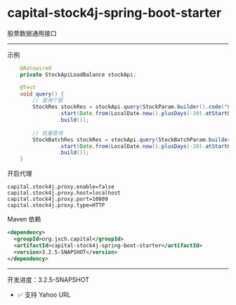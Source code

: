 # capital-stock4j-spring-boot-starter
股票数据通用接口

---

示例
```java
    @Autowired
    private StockApiLoadBalance stockApi;

    @Test
    void query() {
        // 查询个股
        StockRes stockRes = stockApi.query(StockParam.builder().code("QQQ")
                .start(Date.from(LocalDate.now().plusDays(-20).atStartOfDay().atZone(ZoneId.systemDefault()).toInstant()))
                .build());
        
        // 批量查询
        StockBatchRes stockRes = stockApi.query(StockBatchParam.builder().codes(List.of("QQQ", "SPY"))
                .start(Date.from(LocalDate.now().plusDays(-20).atStartOfDay().atZone(ZoneId.systemDefault()).toInstant()))
                .build());
    }
```

开启代理
```properties
capital.stock4j.proxy.enable=false
capital.stock4j.proxy.host=localhost
capital.stock4j.proxy.port=10809
capital.stock4j.proxy.type=HTTP
```

Maven 依赖
```xml
<dependency>
  <groupId>org.jxch.capital</groupId>
  <artifactId>capital-stock4j-spring-boot-starter</artifactId>
  <version>3.2.5-SNAPSHOT</version>
</dependency>
```

---
开发进度：3.2.5-SNAPSHOT
* &#x2705; 支持 Yahoo URL






